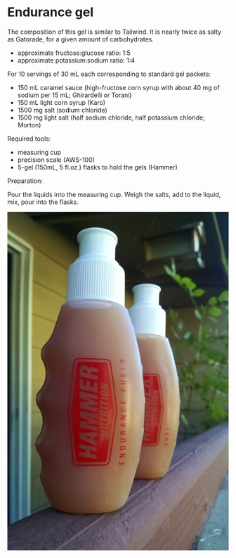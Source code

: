 Endurance gel
=============

The composition of this gel is similar to Tailwind.
It is nearly twice as salty as Gatorade,
for a given amount of carbohydrates.

* approximate fructose:glucose ratio: 1:5
* approximate potassium:sodium ratio: 1:4

For 10 servings of 30 mL each corresponding to standard gel packets:

* 150 mL caramel sauce (high-fructose corn syrup with about 40 mg of
  sodium per 15 mL; Ghirardelli or Torani)
* 150 mL light corn syrup (Karo)
* 1500 mg salt (sodium chloride)
* 1500 mg light salt (half sodium chloride, half potassium chloride; Morton)

Required tools:

* measuring cup
* precision scale (AWS-100)
* 5-gel (150mL, 5 fl.oz.) flasks to hold the gels (Hammer)

Preparation:

Pour the liquids into the measuring cup. Weigh the salts, add to the
liquid, mix, pour into the flasks.

![Finished product in Hammer flasks](endurance-gel.jpg)
